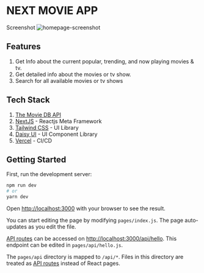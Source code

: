 # NEXT MOVIE APP

Screenshot
![homepage-screenshot](https://prnt.sc/SQBazP8FgfnX)

## Features

1. Get Info about the current popular, trending, and now playing movies & tv.
2. Get detailed info about the movies or tv show.
3. Search for all available movies or tv shows

## Tech Stack

1. [The Movie DB API](https://developer.themoviedb.org/reference/intro/getting-started)
2. [NextJS](https://nextjs.org) - Reactjs Meta Framework
3. [Tailwind CSS](https://tailwindcss.com/) - UI Library
4. [Daisy UI](https://daisyui.com/) - UI Component Library
5. [Vercel](https://vercel.com) - CI/CD

## Getting Started

First, run the development server:

```bash
npm run dev
# or
yarn dev
```

Open [http://localhost:3000](http://localhost:3000) with your browser to see the result.

You can start editing the page by modifying `pages/index.js`. The page auto-updates as you edit the file.

[API routes](https://nextjs.org/docs/api-routes/introduction) can be accessed on [http://localhost:3000/api/hello](http://localhost:3000/api/hello). This endpoint can be edited in `pages/api/hello.js`.

The `pages/api` directory is mapped to `/api/*`. Files in this directory are treated as [API routes](https://nextjs.org/docs/api-routes/introduction) instead of React pages.

